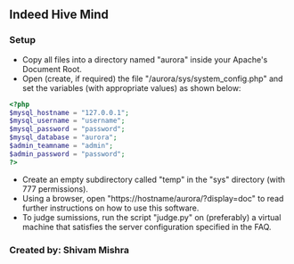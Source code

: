 ## Indeed Hive Mind

### Setup
* Copy all files into a directory named "aurora" inside your Apache's Document Root.
* Open (create, if required) the file "<path-to-document-root>/aurora/sys/system_config.php" and set the variables (with appropriate values) as shown below:

```php
<?php
$mysql_hostname = "127.0.0.1";
$mysql_username = "username";
$mysql_password = "password";
$mysql_database = "aurora";
$admin_teamname = "admin";
$admin_password = "password";
?>
```

* Create an empty subdirectory called "temp" in the "sys" directory (with 777 permissions).
* Using a browser, open "https://hostname/aurora/?display=doc" to read further instructions on how to use this software.
* To judge sumissions, run the script "judge.py" on (preferably) a virtual machine that satisfies the server configuration specified in the FAQ.

### Created by: Shivam Mishra

